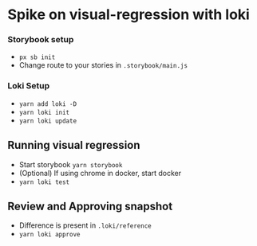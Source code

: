 # Spike on visual-regression with loki

### Storybook setup

- `px sb init`
- Change route to your stories in `.storybook/main.js`

### Loki Setup

- `yarn add loki -D`
- `yarn loki init`
- `yarn loki update`

## Running visual regression

- Start storybook `yarn storybook`
- (Optional) If using chrome in docker, start docker
- `yarn loki test`

## Review and Approving snapshot

- Difference is present in `.loki/reference`
- `yarn loki approve`
